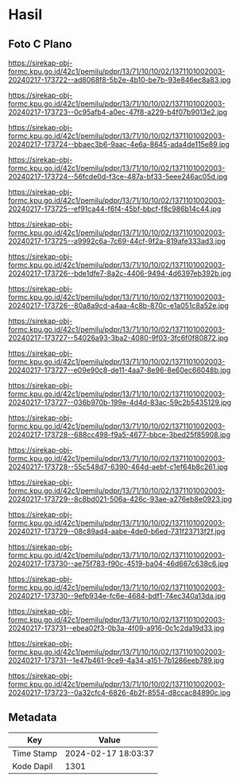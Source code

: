 # Hasil

## Foto C Plano

https://sirekap-obj-formc.kpu.go.id/42c1/pemilu/pdpr/13/71/10/10/02/1371101002003-20240217-173722--ad8068f8-5b2e-4b10-be7b-93e846ec8a83.jpg

https://sirekap-obj-formc.kpu.go.id/42c1/pemilu/pdpr/13/71/10/10/02/1371101002003-20240217-173723--0c95afb4-a0ec-47f8-a229-b4f07b9013e2.jpg

https://sirekap-obj-formc.kpu.go.id/42c1/pemilu/pdpr/13/71/10/10/02/1371101002003-20240217-173724--bbaec3b6-9aac-4e6a-8645-ada4de115e89.jpg

https://sirekap-obj-formc.kpu.go.id/42c1/pemilu/pdpr/13/71/10/10/02/1371101002003-20240217-173724--56fcde0d-f3ce-487a-bf33-5eee246ac05d.jpg

https://sirekap-obj-formc.kpu.go.id/42c1/pemilu/pdpr/13/71/10/10/02/1371101002003-20240217-173725--ef91ca44-f6f4-45bf-bbcf-f8c986b14c44.jpg

https://sirekap-obj-formc.kpu.go.id/42c1/pemilu/pdpr/13/71/10/10/02/1371101002003-20240217-173725--a9992c6a-7c69-44cf-9f2a-819afe333ad3.jpg

https://sirekap-obj-formc.kpu.go.id/42c1/pemilu/pdpr/13/71/10/10/02/1371101002003-20240217-173726--bde1dfe7-8a2c-4406-9494-4d6397eb392b.jpg

https://sirekap-obj-formc.kpu.go.id/42c1/pemilu/pdpr/13/71/10/10/02/1371101002003-20240217-173726--80a8a9cd-a4aa-4c8b-870c-e1a051c8a52e.jpg

https://sirekap-obj-formc.kpu.go.id/42c1/pemilu/pdpr/13/71/10/10/02/1371101002003-20240217-173727--54026a93-3ba2-4080-9f03-3fc6f0f80872.jpg

https://sirekap-obj-formc.kpu.go.id/42c1/pemilu/pdpr/13/71/10/10/02/1371101002003-20240217-173727--e09e90c8-de11-4aa7-8e96-8e60ec66048b.jpg

https://sirekap-obj-formc.kpu.go.id/42c1/pemilu/pdpr/13/71/10/10/02/1371101002003-20240217-173727--036b970b-199e-4d4d-83ac-59c2b5435129.jpg

https://sirekap-obj-formc.kpu.go.id/42c1/pemilu/pdpr/13/71/10/10/02/1371101002003-20240217-173728--688cc498-f9a5-4677-bbce-3bed25f85908.jpg

https://sirekap-obj-formc.kpu.go.id/42c1/pemilu/pdpr/13/71/10/10/02/1371101002003-20240217-173728--55c548d7-6390-464d-aebf-c1ef64b8c261.jpg

https://sirekap-obj-formc.kpu.go.id/42c1/pemilu/pdpr/13/71/10/10/02/1371101002003-20240217-173729--8c8bd021-506a-426c-93ae-a276eb8e0923.jpg

https://sirekap-obj-formc.kpu.go.id/42c1/pemilu/pdpr/13/71/10/10/02/1371101002003-20240217-173729--08c89ad4-aabe-4de0-b6ed-731f23713f2f.jpg

https://sirekap-obj-formc.kpu.go.id/42c1/pemilu/pdpr/13/71/10/10/02/1371101002003-20240217-173730--ae75f783-f90c-4519-ba04-46d667c638c6.jpg

https://sirekap-obj-formc.kpu.go.id/42c1/pemilu/pdpr/13/71/10/10/02/1371101002003-20240217-173730--9efb934e-fc6e-4684-bdf1-74ec340a13da.jpg

https://sirekap-obj-formc.kpu.go.id/42c1/pemilu/pdpr/13/71/10/10/02/1371101002003-20240217-173731--ebea02f3-0b3a-4f09-a916-0c1c2da19d33.jpg

https://sirekap-obj-formc.kpu.go.id/42c1/pemilu/pdpr/13/71/10/10/02/1371101002003-20240217-173731--1e47b461-9ce9-4a34-a151-7b1286eeb789.jpg

https://sirekap-obj-formc.kpu.go.id/42c1/pemilu/pdpr/13/71/10/10/02/1371101002003-20240217-173723--0a32cfc4-6826-4b2f-8554-d8ccac84890c.jpg


## Metadata

| Key        | Value               |
| ---------- | ------------------- |
| Time Stamp | 2024-02-17 18:03:37 |
| Kode Dapil | 1301                |



